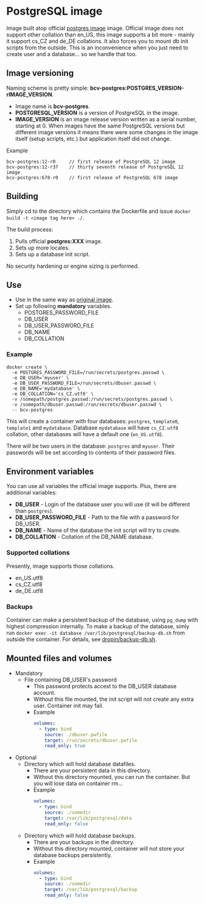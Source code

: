 # PostgreSQL image
Image built atop official [postgres image](https://hub.docker.com/_/postgres) image.
Official image does not support other collation than en_US, this image supports a bit more - mainly it support cs_CZ and de_DE collations.
It also forces you to mount db init scripts from the outside. This is an inconvenience when you just need to create user and a database... so we handle that too.

## Image versioning
Naming scheme is pretty simple: **bcv-postgres:POSTGRES_VERSION-rIMAGE_VERSION**.
- Image name is **bcv-postgres**.
- **POSTGRESQL_VERSION** is a version of PostgreSQL in the image.
- **IMAGE_VERSION** is an image release version written as a serial number, starting at 0. When images have the same PostgreSQL versions but different image versions it means there were some changes in the image itself (setup scripts, etc.) but application itself did not change.

Example
```
bcv-postgres:12-r0     // first release of PostgreSQL 12 image
bcv-postgres:12-r37    // thirty seventh release of PostgreSQL 12 image
bcv-postgres:678-r0    // first release of PostgreSQL 678 image
```

## Building
Simply cd to the directory which contains the Dockerfile and issue `docker build -t <image tag here> ./`.

The build process:
1. Pulls official **postgres:XXX** image.
1. Sets up more locales.
1. Sets up a database init script.

No security hardening or engine sizing is performed.

## Use
- Use in the same way as [original image](https://hub.docker.com/_/postgres).
- Set up following **mandatory** variables.
  - POSTGRES_PASSWORD_FILE
  - DB_USER
  - DB_USER_PASSWORD_FILE
  - DB_NAME
  - DB_COLLATION

### Example
```
docker create \
  -e POSTGRES_PASSWORD_FILE=/run/secrets/postgres.passwd \
  -e DB_USER='myuser' \
  -e DB_USER_PASSWORD_FILE=/run/secrets/dbuser.passwd \
  -e DB_NAME='mydatabase' \
  -e DB_COLLATION='cs_CZ.utf8' \
  -v /somepath/postgres.passwd:/run/secrets/postgres.passwd \
  -v /somepath/dbuser.passwd:/run/secrets/dbuser.passwd \
  -- bcv-postgres
```
This will create a container with four databases: `postgres`, `template0`, `template1` and `mydatabase`. Database `mydatabase` will have `cs_CZ.utf8` collation, other databases will have a default one (`en_US.utf8`).

There will be two users in the database: `postgres` and `myuser`. Their passwords will be set according to contents of their password files.

## Environment variables
You can use all variables the official image supports. Plus, there are additional variables:
- **DB_USER** - Login of the database user you will use (it will be different than `postgres`).
- **DB_USER_PASSWORD_FILE** - Path to the file with a password for DB_USER.
- **DB_NAME** - Name of the database the init script will try to create.
- **DB_COLLATION** - Collation of the DB_NAME database.

### Supported collations
Presently, image supports those collations.
- en_US.utf8
- cs_CZ.utf8
- de_DE.utf8

### Backups
Container can make a persistent backup of the database, using `pg_dump` with highest compression internally.
To make a backup of the database, simly run `docker exec -it database /var/lib/postgresql/backup-db.sh` from outside the container.
For details, see [dropin/backup-db.sh](dropin/backup-db.sh).

## Mounted files and volumes
- Mandatory
  - File containing DB_USER's password
    - This password protects accest to the DB_USER database account.
    - Without this file mounted, the init script will not create any extra user. Container init may fail.
    - Example
      ```yaml
      volumes:
        - type: bind
          source: ./dbuser.pwfile
          target: /run/secrets/dbuser.pwfile
          read_only: true
      ```
- Optional
  - Directory which will hold database datafiles.
    - There are your persistent data in this directory.
    - Without this directory mounted, you can run the container. But you will lose data on container rm...
    - Example
      ```yaml
      volumes:
        - type: bind
          source: ./somedir
          target: /var/lib/postgresql/data
          read_only: false
      ```
  - Directory which will hold database backups.
    - There are your backups in the directory.
    - Without this directory mounted, container will not store your database backups persistently.
    - Example
      ```yaml
      volumes:
        - type: bind
          source: ./somedir
          target: /var/lib/postgresql/backup
          read_only: false
      ```
